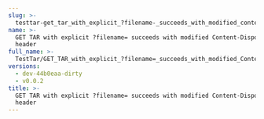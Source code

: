 ```yaml
---
slug: >-
  testtar-get_tar_with_explicit_?filename-_succeeds_with_modified_content-disposition_header
name: >-
  GET TAR with explicit ?filename= succeeds with modified Content-Disposition
  header
full_name: >-
  TestTar/GET_TAR_with_explicit_?filename=_succeeds_with_modified_Content-Disposition_header
versions:
  - dev-44b0eaa-dirty
  - v0.0.2
title: >-
  GET TAR with explicit ?filename= succeeds with modified Content-Disposition
  header
---
```


